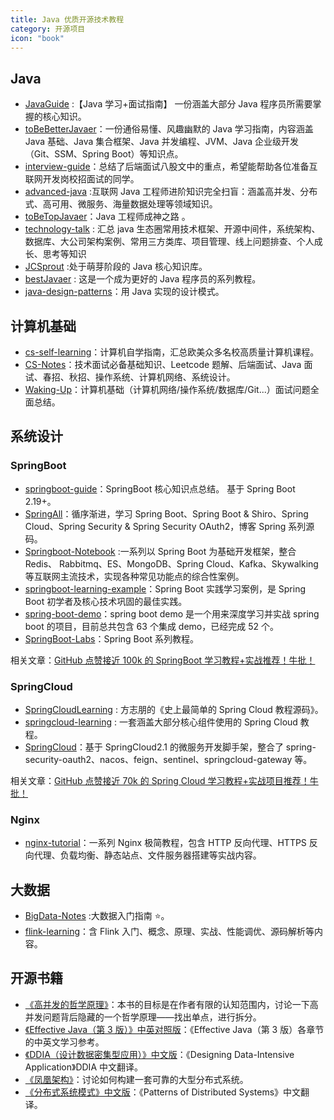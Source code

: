 ```yaml
---
title: Java 优质开源技术教程
category: 开源项目
icon: "book"
---
```


## Java

- [JavaGuide](https://github.com/Snailclimb/JavaGuide "JavaGuide") :【Java 学习+面试指南】 一份涵盖大部分 Java 程序员所需要掌握的核心知识。
- [toBeBetterJavaer](https://github.com/itwanger/toBeBetterJavaer)：一份通俗易懂、风趣幽默的 Java 学习指南，内容涵盖 Java 基础、Java 集合框架、Java 并发编程、JVM、Java 企业级开发（Git、SSM、Spring Boot）等知识点。
- [interview-guide](https://github.com/csguide-dabai/interview-guide)：总结了后端面试八股文中的重点，希望能帮助各位准备互联网开发岗校招面试的同学。
- [advanced-java](https://github.com/doocs/advanced-java "advanced-java") :互联网 Java 工程师进阶知识完全扫盲：涵盖高并发、分布式、高可用、微服务、海量数据处理等领域知识。
- [toBeTopJavaer](https://github.com/hollischuang/toBeTopJavaer "toBeTopJavaer")：Java 工程师成神之路 。
- [technology-talk](https://github.com/aalansehaiyang/technology-talk) : 汇总 java 生态圈常用技术框架、开源中间件，系统架构、数据库、大公司架构案例、常用三方类库、项目管理、线上问题排查、个人成长、思考等知识
- [JCSprout](https://github.com/crossoverJie/JCSprout) :处于萌芽阶段的 Java 核心知识库。
- [bestJavaer](https://github.com/crisxuan/bestJavaer) : 这是一个成为更好的 Java 程序员的系列教程。
- [java-design-patterns](https://github.com/iluwatar/java-design-patterns "java-design-patterns")：用 Java 实现的设计模式。

## 计算机基础

- [cs-self-learning](https://github.com/PKUFlyingPig/cs-self-learning)：计算机自学指南，汇总欧美众多名校高质量计算机课程。
- [CS-Notes](https://github.com/CyC2018/CS-Notes "CS-Notes")：技术面试必备基础知识、Leetcode 题解、后端面试、Java 面试、春招、秋招、操作系统、计算机网络、系统设计。
- [Waking-Up](https://github.com/wolverinn/Waking-Up)：计算机基础（计算机网络/操作系统/数据库/Git...）面试问题全面总结。

## 系统设计

### SpringBoot

- [springboot-guide](https://github.com/Snailclimb/springboot-guide)：SpringBoot 核心知识点总结。 基于 Spring Boot 2.19+。
- [SpringAll](https://github.com/wuyouzhuguli/SpringAll "SpringAll")：循序渐进，学习 Spring Boot、Spring Boot & Shiro、Spring Cloud、Spring Security & Spring Security OAuth2，博客 Spring 系列源码。
- [Springboot-Notebook](https://github.com/chengxy-nds/Springboot-Notebook) :一系列以 Spring Boot 为基础开发框架，整合 Redis、 Rabbitmq、ES、MongoDB、Spring Cloud、Kafka、Skywalking 等互联网主流技术，实现各种常见功能点的综合性案例。
- [springboot-learning-example](https://github.com/JeffLi1993/springboot-learning-example "springboot-learning-example")：Spring Boot 实践学习案例，是 Spring Boot 初学者及核心技术巩固的最佳实践。
- [spring-boot-demo](https://github.com/xkcoding/spring-boot-demo "spring-boot-demo")：spring boot demo 是一个用来深度学习并实战 spring boot 的项目，目前总共包含 63 个集成 demo，已经完成 52 个。
- [SpringBoot-Labs](https://github.com/YunaiV/SpringBoot-Labs)：Spring Boot 系列教程。

相关文章：[GitHub 点赞接近 100k 的 SpringBoot 学习教程+实战推荐！牛批！](https://mp.weixin.qq.com/s?__biz=Mzg2OTA0Njk0OA==&mid=2247488298&idx=3&sn=0a8fd88ec5a050de131c2a3305482ac4&chksm=cea25ce1f9d5d5f7f53a0237d27489326bce4546353b038085c03b086d91ef396bf824d3a155&token=496868067&lang=zh_CN#rd)

### SpringCloud

- [SpringCloudLearning](https://github.com/forezp/SpringCloudLearning "SpringCloudLearning") : 方志朋的《史上最简单的 Spring Cloud 教程源码》。
- [springcloud-learning](https://github.com/macrozheng/springcloud-learning) : 一套涵盖大部分核心组件使用的 Spring Cloud 教程。
- [SpringCloud](https://github.com/zhoutaoo/SpringCloud "SpringCloud")：基于 SpringCloud2.1 的微服务开发脚手架，整合了 spring-security-oauth2、nacos、feign、sentinel、springcloud-gateway 等。

相关文章：[GitHub 点赞接近 70k 的 Spring Cloud 学习教程+实战项目推荐！牛批！](https://mp.weixin.qq.com/s?__biz=Mzg2OTA0Njk0OA==&mid=2247488377&idx=1&sn=0fb33ef330159db5a9c8bc0f029cd739&chksm=cea25cb2f9d5d5a4c7bacc9dcfc90ed86e89f4262e32b40c7aa47af84c747cb6c0429f753e1d&token=496868067&lang=zh_CN#rd)

### Nginx

- [nginx-tutorial](https://github.com/dunwu/nginx-tutorial)：一系列 Nginx 极简教程，包含 HTTP 反向代理、HTTPS 反向代理、负载均衡、静态站点、文件服务器搭建等实战内容。

## 大数据

- [BigData-Notes](https://github.com/heibaiying/BigData-Notes "BigData-Notes") :大数据入门指南 ⭐️。
- [flink-learning](https://github.com/zhisheng17/flink-learning "flink-learning")：含 Flink 入门、概念、原理、实战、性能调优、源码解析等内容。

## 开源书籍

- [《高并发的哲学原理》](https://github.com/johnlui/PPHC)：本书的目标是在作者有限的认知范围内，讨论一下高并发问题背后隐藏的一个哲学原理——找出单点，进行拆分。
- [《Effective Java（第 3 版）》中英对照版](https://github.com/clxering/Effective-Java-3rd-edition-Chinese-English-bilingual)：《Effective Java（第 3 版）各章节的中英文学习参考。
- [《DDIA（设计数据密集型应用）》中文版](https://github.com/Vonng/ddia)：《Designing Data-Intensive Application》DDIA 中文翻译。
- [《凤凰架构》](https://github.com/fenixsoft/awesome-fenix)：讨论如何构建一套可靠的大型分布式系统。
- [《分布式系统模式》中文版](https://github.com/dreamhead/patterns-of-distributed-systems)：《Patterns of Distributed Systems》中文翻译。
